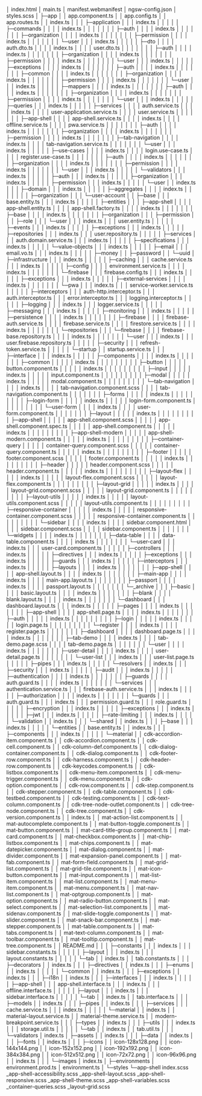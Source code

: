 │  index.html
│  main.ts
│  manifest.webmanifest
│  ngsw-config.json
│  styles.scss
│
├─app
│  │  app.component.ts
│  │  app.config.ts
│  │  app.routes.ts
│  │  index.ts
│  │
│  ├─application
│  │  │  index.ts
│  │  │
│  │  ├─commands
│  │  │  │  index.ts
│  │  │  │
│  │  │  ├─auth
│  │  │  │      index.ts
│  │  │  │
│  │  │  ├─organization
│  │  │  │      index.ts
│  │  │  │
│  │  │  ├─permission
│  │  │  │      index.ts
│  │  │  │
│  │  │  └─user
│  │  │          index.ts
│  │  │
│  │  ├─dto
│  │  │  │  auth.dto.ts
│  │  │  │  index.ts
│  │  │  │  user.dto.ts
│  │  │  │
│  │  │  ├─auth
│  │  │  │      index.ts
│  │  │  │
│  │  │  ├─organization
│  │  │  │      index.ts
│  │  │  │
│  │  │  ├─permission
│  │  │  │      index.ts
│  │  │  │
│  │  │  └─user
│  │  │          index.ts
│  │  │
│  │  ├─exceptions
│  │  │  │  index.ts
│  │  │  │
│  │  │  ├─auth
│  │  │  │      index.ts
│  │  │  │
│  │  │  ├─common
│  │  │  │      index.ts
│  │  │  │
│  │  │  ├─organization
│  │  │  │      index.ts
│  │  │  │
│  │  │  ├─permission
│  │  │  │      index.ts
│  │  │  │
│  │  │  └─user
│  │  │          index.ts
│  │  │
│  │  ├─mappers
│  │  │  │  index.ts
│  │  │  │
│  │  │  ├─auth
│  │  │  │      index.ts
│  │  │  │
│  │  │  ├─organization
│  │  │  │      index.ts
│  │  │  │
│  │  │  ├─permission
│  │  │  │      index.ts
│  │  │  │
│  │  │  └─user
│  │  │          index.ts
│  │  │
│  │  ├─queries
│  │  │      index.ts
│  │  │
│  │  ├─services
│  │  │  │  auth.service.ts
│  │  │  │  index.ts
│  │  │  │  user-application.service.ts
│  │  │  │  user.service.ts
│  │  │  │
│  │  │  ├─app-shell
│  │  │  │      app-shell.service.ts
│  │  │  │      index.ts
│  │  │  │      offline.service.ts
│  │  │  │      pwa.service.ts
│  │  │  │
│  │  │  ├─auth
│  │  │  │      index.ts
│  │  │  │
│  │  │  ├─organization
│  │  │  │      index.ts
│  │  │  │
│  │  │  ├─permission
│  │  │  │      index.ts
│  │  │  │
│  │  │  ├─tab-navigation
│  │  │  │      index.ts
│  │  │  │      tab-navigation.service.ts
│  │  │  │
│  │  │  └─user
│  │  │          index.ts
│  │  │
│  │  ├─use-cases
│  │  │  │  index.ts
│  │  │  │  login.use-case.ts
│  │  │  │  register.use-case.ts
│  │  │  │
│  │  │  ├─auth
│  │  │  │      index.ts
│  │  │  │
│  │  │  ├─organization
│  │  │  │      index.ts
│  │  │  │
│  │  │  ├─permission
│  │  │  │      index.ts
│  │  │  │
│  │  │  └─user
│  │  │          index.ts
│  │  │
│  │  └─validators
│  │      │  index.ts
│  │      │
│  │      ├─auth
│  │      │      index.ts
│  │      │
│  │      ├─organization
│  │      │      index.ts
│  │      │
│  │      ├─permission
│  │      │      index.ts
│  │      │
│  │      └─user
│  │              index.ts
│  │
│  ├─domain
│  │  │  index.ts
│  │  │
│  │  ├─aggregates
│  │  │  │  index.ts
│  │  │  │
│  │  │  ├─organization
│  │  │  └─user-account
│  │  ├─base
│  │  │      base.entity.ts
│  │  │      index.ts
│  │  │
│  │  ├─entities
│  │  │  ├─app-shell
│  │  │  │      app-shell.entity.ts
│  │  │  │      app-shell.factory.ts
│  │  │  │      index.ts
│  │  │  │
│  │  │  ├─base
│  │  │  │      index.ts
│  │  │  │
│  │  │  ├─organization
│  │  │  ├─permission
│  │  │  ├─role
│  │  │  └─user
│  │  │          index.ts
│  │  │          user.entity.ts
│  │  │
│  │  ├─events
│  │  │      index.ts
│  │  │
│  │  ├─exceptions
│  │  │      index.ts
│  │  │
│  │  ├─repositories
│  │  │      index.ts
│  │  │      user.repository.ts
│  │  │
│  │  ├─services
│  │  │      auth.domain.service.ts
│  │  │      index.ts
│  │  │
│  │  ├─specifications
│  │  │      index.ts
│  │  │
│  │  └─value-objects
│  │      │  index.ts
│  │      │
│  │      ├─email
│  │      │      email.vo.ts
│  │      │      index.ts
│  │      │
│  │      ├─money
│  │      ├─password
│  │      └─uuid
│  ├─infrastructure
│  │  │  index.ts
│  │  │
│  │  ├─caching
│  │  │      cache.service.ts
│  │  │      index.ts
│  │  │
│  │  ├─config
│  │  │  │  environment.service.ts
│  │  │  │  index.ts
│  │  │  │
│  │  │  └─firebase
│  │  │          firebase.config.ts
│  │  │          index.ts
│  │  │
│  │  ├─exceptions
│  │  │      index.ts
│  │  │
│  │  ├─external-services
│  │  │  │  index.ts
│  │  │  │
│  │  │  └─pwa
│  │  │          index.ts
│  │  │          service-worker.service.ts
│  │  │
│  │  ├─interceptors
│  │  │      auth-http.interceptor.ts
│  │  │      auth.interceptor.ts
│  │  │      error.interceptor.ts
│  │  │      logging.interceptor.ts
│  │  │
│  │  ├─logging
│  │  │      index.ts
│  │  │      logger.service.ts
│  │  │
│  │  ├─messaging
│  │  │      index.ts
│  │  │
│  │  ├─monitoring
│  │  │      index.ts
│  │  │
│  │  ├─persistence
│  │  │  │  index.ts
│  │  │  │
│  │  │  ├─firebase
│  │  │  │      firebase-auth.service.ts
│  │  │  │      firebase.service.ts
│  │  │  │      firestore.service.ts
│  │  │  │      index.ts
│  │  │  │
│  │  │  └─repositories
│  │  │      └─firebase
│  │  │          │  firebase-base.repository.ts
│  │  │          │  index.ts
│  │  │          │
│  │  │          └─user
│  │  │                  index.ts
│  │  │                  user.firebase.repository.ts
│  │  │
│  │  ├─security
│  │  │      refresh-token.service.ts
│  │  │
│  │  └─startup
│  │          startup.service.ts
│  │
│  ├─interface
│  │  │  index.ts
│  │  │
│  │  ├─components
│  │  │  │  index.ts
│  │  │  │
│  │  │  ├─common
│  │  │  │  │  index.ts
│  │  │  │  │
│  │  │  │  ├─button
│  │  │  │  │      button.component.ts
│  │  │  │  │      index.ts
│  │  │  │  │
│  │  │  │  ├─input
│  │  │  │  │      index.ts
│  │  │  │  │      input.component.ts
│  │  │  │  │
│  │  │  │  ├─modal
│  │  │  │  │      index.ts
│  │  │  │  │      modal.component.ts
│  │  │  │  │
│  │  │  │  └─tab-navigation
│  │  │  │          index.ts
│  │  │  │          tab-navigation.component.scss
│  │  │  │          tab-navigation.component.ts
│  │  │  │
│  │  │  ├─forms
│  │  │  │  │  index.ts
│  │  │  │  │
│  │  │  │  ├─login-form
│  │  │  │  │      index.ts
│  │  │  │  │      login-form.component.ts
│  │  │  │  │
│  │  │  │  └─user-form
│  │  │  │          index.ts
│  │  │  │          user-form.component.ts
│  │  │  │
│  │  │  ├─layout
│  │  │  │  │  index.ts
│  │  │  │  │
│  │  │  │  ├─app-shell
│  │  │  │  │      app-shell.component.scss
│  │  │  │  │      app-shell.component.spec.ts
│  │  │  │  │      app-shell.component.ts
│  │  │  │  │      index.ts
│  │  │  │  │
│  │  │  │  ├─app-shell-modern
│  │  │  │  │      app-shell-modern.component.ts
│  │  │  │  │      index.ts
│  │  │  │  │
│  │  │  │  ├─container-query
│  │  │  │  │      container-query.component.scss
│  │  │  │  │      container-query.component.ts
│  │  │  │  │      index.ts
│  │  │  │  │
│  │  │  │  ├─footer
│  │  │  │  │      footer.component.scss
│  │  │  │  │      footer.component.ts
│  │  │  │  │      index.ts
│  │  │  │  │
│  │  │  │  ├─header
│  │  │  │  │      header.component.scss
│  │  │  │  │      header.component.ts
│  │  │  │  │      index.ts
│  │  │  │  │
│  │  │  │  ├─layout-flex
│  │  │  │  │      index.ts
│  │  │  │  │      layout-flex.component.scss
│  │  │  │  │      layout-flex.component.ts
│  │  │  │  │
│  │  │  │  ├─layout-grid
│  │  │  │  │      index.ts
│  │  │  │  │      layout-grid.component.scss
│  │  │  │  │      layout-grid.component.ts
│  │  │  │  │
│  │  │  │  ├─layout-utils
│  │  │  │  │      index.ts
│  │  │  │  │      layout-utils.component.scss
│  │  │  │  │      layout-utils.component.ts
│  │  │  │  │
│  │  │  │  ├─responsive-container
│  │  │  │  │      index.ts
│  │  │  │  │      responsive-container.component.scss
│  │  │  │  │      responsive-container.component.ts
│  │  │  │  │
│  │  │  │  └─sidebar
│  │  │  │          index.ts
│  │  │  │          sidebar.component.html
│  │  │  │          sidebar.component.scss
│  │  │  │          sidebar.component.ts
│  │  │  │
│  │  │  └─widgets
│  │  │      │  index.ts
│  │  │      │
│  │  │      ├─data-table
│  │  │      │      data-table.component.ts
│  │  │      │      index.ts
│  │  │      │
│  │  │      └─user-card
│  │  │              index.ts
│  │  │              user-card.component.ts
│  │  │
│  │  ├─controllers
│  │  │      index.ts
│  │  │
│  │  ├─directives
│  │  │      index.ts
│  │  │
│  │  ├─exceptions
│  │  │      index.ts
│  │  │
│  │  ├─guards
│  │  │      index.ts
│  │  │
│  │  ├─interceptors
│  │  │      index.ts
│  │  │
│  │  ├─layouts
│  │  │  │  index.ts
│  │  │  │
│  │  │  ├─app-shell
│  │  │  │      app-shell.layout.ts
│  │  │  │      index.ts
│  │  │  │
│  │  │  ├─main-app
│  │  │  │      index.ts
│  │  │  │      main-app.layout.ts
│  │  │  │
│  │  │  ├─passport
│  │  │  │      index.ts
│  │  │  │      passport.layout.ts
│  │  │  │
│  │  │  └─_archive
│  │  │      ├─basic
│  │  │      │      basic.layout.ts
│  │  │      │      index.ts
│  │  │      │
│  │  │      ├─blank
│  │  │      │      blank.layout.ts
│  │  │      │      index.ts
│  │  │      │
│  │  │      └─dashboard
│  │  │              dashboard.layout.ts
│  │  │              index.ts
│  │  │
│  │  ├─pages
│  │  │  │  index.ts
│  │  │  │
│  │  │  ├─app-shell
│  │  │  │      app-shell.page.ts
│  │  │  │      index.ts
│  │  │  │
│  │  │  ├─auth
│  │  │  │  │  index.ts
│  │  │  │  │
│  │  │  │  ├─login
│  │  │  │  │      index.ts
│  │  │  │  │      login.page.ts
│  │  │  │  │
│  │  │  │  └─register
│  │  │  │          index.ts
│  │  │  │          register.page.ts
│  │  │  │
│  │  │  ├─dashboard
│  │  │  │      dashboard.page.ts
│  │  │  │      index.ts
│  │  │  │
│  │  │  ├─tab-demo
│  │  │  │      index.ts
│  │  │  │      tab-demo.page.scss
│  │  │  │      tab-demo.page.ts
│  │  │  │
│  │  │  └─user
│  │  │      │  index.ts
│  │  │      │
│  │  │      ├─user-detail
│  │  │      │      index.ts
│  │  │      │      user-detail.page.ts
│  │  │      │
│  │  │      └─user-list
│  │  │              index.ts
│  │  │              user-list.page.ts
│  │  │
│  │  ├─pipes
│  │  │      index.ts
│  │  │
│  │  └─resolvers
│  │          index.ts
│  │
│  ├─security
│  │  │  index.ts
│  │  │
│  │  ├─audit
│  │  │      index.ts
│  │  │
│  │  ├─authentication
│  │  │  │  index.ts
│  │  │  │
│  │  │  ├─guards
│  │  │  │      auth.guard.ts
│  │  │  │      index.ts
│  │  │  │
│  │  │  └─services
│  │  │          authentication.service.ts
│  │  │          firebase-auth.service.ts
│  │  │          index.ts
│  │  │
│  │  ├─authorization
│  │  │  │  index.ts
│  │  │  │
│  │  │  └─guards
│  │  │          auth.guard.ts
│  │  │          index.ts
│  │  │          permission.guard.ts
│  │  │          role.guard.ts
│  │  │
│  │  ├─encryption
│  │  │      index.ts
│  │  │
│  │  ├─exceptions
│  │  │      index.ts
│  │  │
│  │  ├─jwt
│  │  │      index.ts
│  │  │
│  │  ├─rate-limiting
│  │  │      index.ts
│  │  │
│  │  └─validation
│  │          index.ts
│  │
│  └─shared
│      │  index.ts
│      │
│      ├─base
│      │  │  index.ts
│      │  │
│      │  └─entities
│      │          base.entity.ts
│      │          index.ts
│      │
│      ├─components
│      │  │  index.ts
│      │  │
│      │  └─material
│      │          cdk-accordion-item.component.ts
│      │          cdk-accordion.component.ts
│      │          cdk-cell.component.ts
│      │          cdk-column-def.component.ts
│      │          cdk-dialog-container.component.ts
│      │          cdk-dialog.component.ts
│      │          cdk-footer-row.component.ts
│      │          cdk-harness.component.ts
│      │          cdk-header-row.component.ts
│      │          cdk-keycodes.component.ts
│      │          cdk-listbox.component.ts
│      │          cdk-menu-item.component.ts
│      │          cdk-menu-trigger.component.ts
│      │          cdk-menu.component.ts
│      │          cdk-option.component.ts
│      │          cdk-row.component.ts
│      │          cdk-step.component.ts
│      │          cdk-stepper.component.ts
│      │          cdk-table.component.ts
│      │          cdk-testbed.component.ts
│      │          cdk-testing.component.ts
│      │          cdk-text-column.component.ts
│      │          cdk-tree-node-outlet.component.ts
│      │          cdk-tree-node.component.ts
│      │          cdk-tree.component.ts
│      │          cdk-version.component.ts
│      │          index.ts
│      │          mat-action-list.component.ts
│      │          mat-autocomplete.component.ts
│      │          mat-button-toggle.component.ts
│      │          mat-button.component.ts
│      │          mat-card-title-group.component.ts
│      │          mat-card.component.ts
│      │          mat-checkbox.component.ts
│      │          mat-chip-listbox.component.ts
│      │          mat-chips.component.ts
│      │          mat-datepicker.component.ts
│      │          mat-dialog.component.ts
│      │          mat-divider.component.ts
│      │          mat-expansion-panel.component.ts
│      │          mat-fab.component.ts
│      │          mat-form-field.component.ts
│      │          mat-grid-list.component.ts
│      │          mat-grid-tile.component.ts
│      │          mat-icon-button.component.ts
│      │          mat-input.component.ts
│      │          mat-list-item.component.ts
│      │          mat-list.component.ts
│      │          mat-menu-item.component.ts
│      │          mat-menu.component.ts
│      │          mat-nav-list.component.ts
│      │          mat-optgroup.component.ts
│      │          mat-option.component.ts
│      │          mat-radio-button.component.ts
│      │          mat-select.component.ts
│      │          mat-selection-list.component.ts
│      │          mat-sidenav.component.ts
│      │          mat-slide-toggle.component.ts
│      │          mat-slider.component.ts
│      │          mat-snack-bar.component.ts
│      │          mat-stepper.component.ts
│      │          mat-table.component.ts
│      │          mat-tabs.component.ts
│      │          mat-text-column.component.ts
│      │          mat-toolbar.component.ts
│      │          mat-tooltip.component.ts
│      │          mat-tree.component.ts
│      │          README.md
│      │
│      ├─constants
│      │  │  index.ts
│      │  │  sidebar.constants.ts
│      │  │
│      │  ├─layout
│      │  │      index.ts
│      │  │      layout.constants.ts
│      │  │
│      │  └─tab
│      │          index.ts
│      │          tab.constants.ts
│      │
│      ├─decorators
│      │      index.ts
│      │
│      ├─directives
│      │      index.ts
│      │
│      ├─enums
│      │  │  index.ts
│      │  │
│      │  └─common
│      │          index.ts
│      │
│      ├─exceptions
│      │      index.ts
│      │
│      ├─i18n
│      │      index.ts
│      │
│      ├─interfaces
│      │  │  index.ts
│      │  │
│      │  ├─app-shell
│      │  │      app-shell.interface.ts
│      │  │      index.ts
│      │  │      offline.interface.ts
│      │  │
│      │  ├─layout
│      │  │      index.ts
│      │  │      sidebar.interface.ts
│      │  │
│      │  └─tab
│      │          index.ts
│      │          tab.interface.ts
│      │
│      ├─models
│      │      index.ts
│      │
│      ├─pipes
│      │      index.ts
│      │
│      ├─services
│      │  │  cache.service.ts
│      │  │  index.ts
│      │  │
│      │  └─material
│      │          index.ts
│      │          material-layout.service.ts
│      │          material-theme.service.ts
│      │          modern-breakpoint.service.ts
│      │
│      ├─types
│      │      index.ts
│      │
│      ├─utils
│      │  │  index.ts
│      │  │  storage.util.ts
│      │  │
│      │  └─tab
│      │          index.ts
│      │          tab.util.ts
│      │
│      └─validators
│              index.ts
│
├─assets
│  │  index.ts
│  │
│  ├─data
│  │      index.ts
│  │
│  ├─fonts
│  │      index.ts
│  │
│  ├─icons
│  │      icon-128x128.png
│  │      icon-144x144.png
│  │      icon-152x152.png
│  │      icon-192x192.png
│  │      icon-384x384.png
│  │      icon-512x512.png
│  │      icon-72x72.png
│  │      icon-96x96.png
│  │      index.ts
│  │
│  └─images
│          index.ts
│
├─environments
│      environment.prod.ts
│      environment.ts
│
└─styles
    └─app-shell
            index.scss
            _app-shell-accessibility.scss
            _app-shell-layout.scss
            _app-shell-responsive.scss
            _app-shell-theme.scss
            _app-shell-variables.scss
            _container-queries.scss
            _layout-grid.scss
